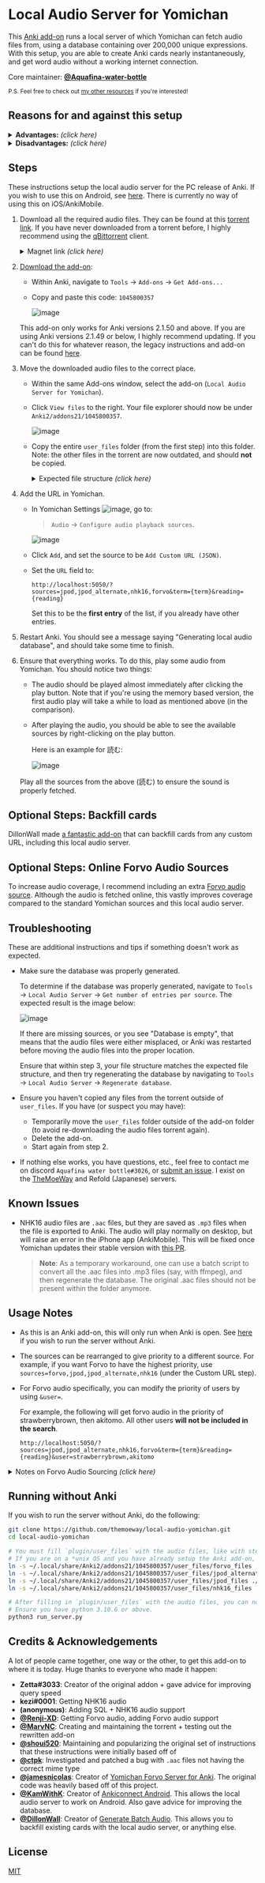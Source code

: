 
# Local Audio Server for Yomichan

This [Anki add-on](https://ankiweb.net/shared/info/1045800357)
runs a local server of which Yomichan can fetch audio files from,
using a database containing over 200,000 unique expressions.
With this setup, you are able to create Anki cards nearly instantaneously,
and get word audio without a working internet connection.

Core maintainer: [**@Aquafina-water-bottle**](https://www.github.com/Aquafina-water-bottle)

<sup>
P.S. Feel free to check out <a href="https://aquafina-water-bottle.github.io/jp-mining-note/jpresources/">my other resources</a> if you're interested!
</sup>

## Reasons for and against this setup

<details> <summary><b>Advantages:</b> <i>(click here)</i> </summary>

1. Most audio is gotten in **almost instantly**. Without the local audio server,
    fetching the audio can take anywhere from three seconds to a full minute
    (on particularly bad days).

    Most of the delay from Yomichan when creating cards is from fetching the audio.
    In other words, getting the audio is the main bottleneck of when creating Anki cards.
    This add-on removes the aforementioned bottleneck, meaning **you can make cards with virtually 0 delay**.

1. If you do not have internet access, you can still add audio to your cards.

1. Compared to standard Yomichan, this does improve coverage because it adds the Forvo and NHK 2016 source.

</details>

<details> <summary><b>Disadvantages:</b> <i>(click here)</i> </summary>

1. This setup requires about **5GB of free space**.

1. Despite having wide coverage, some words may simply not be covered by the local audio server.
    Attempting to fetch these words will fallback to online sources,
    which means that there will be no improvement in speed.

</details>


## Steps

These instructions setup the local audio server for the PC release of Anki.
If you wish to use this on Android, see [here](https://github.com/KamWithK/AnkiconnectAndroid).
There is currently no way of using this on iOS/AnkiMobile.

1. Download all the required audio files.
    They can be found at this [torrent link](https://nyaa.si/view/1625597).
    If you have never downloaded from a torrent before, I highly recommend using the
    [qBittorrent](https://www.qbittorrent.org/) client.

    <details> <summary>Magnet link <i>(click here)</i></summary>

        magnet:?xt=urn:btih:15f4557bc3e5464609bc1f9ac444db3611b97541&dn=Yomichan%20Japanese%20Local%20Audio%20-%20JapanesePod101%20%28JPod%29%2C%20NHK%2C%20Forvo%20Select%20Users&tr=http%3A%2F%2Fnyaa.tracker.wf%3A7777%2Fannounce&tr=udp%3A%2F%2Fopen.stealth.si%3A80%2Fannounce&tr=udp%3A%2F%2Ftracker.opentrackr.org%3A1337%2Fannounce&tr=udp%3A%2F%2Fexodus.desync.com%3A6969%2Fannounce&tr=udp%3A%2F%2Ftracker.torrent.eu.org%3A451%2Fannounce

    </details>

1. [Download the add-on](https://ankiweb.net/shared/info/1045800357):
    * Within Anki, navigate to `Tools` →  `Add-ons` →  `Get Add-ons...`
    * Copy and paste this code: `1045800357`

        ![image](./img/addons_install.png)

    This add-on only works for Anki versions 2.1.50 and above.
    If you are using Anki versions 2.1.49 or below, I highly recommend updating.
    If you can't do this for whatever reason, the legacy instructions and add-on can be found
    [here](https://github.com/themoeway/local-audio-yomichan/tree/old).

1. Move the downloaded audio files to the correct place.
    * Within the same Add-ons window, select the add-on (`Local Audio Server for Yomichan`).
    * Click `View files` to the right. Your file explorer should now be under `Anki2/addons21/1045800357`.

        ![image](./img/view_files.png)

    * Copy the entire `user_files` folder (from the first step) into this folder.
      Note: the other files in the torrent are now outdated, and should **not** be copied.

        <details> <summary>Expected file structure <i>(click here)</i></summary>

            1045800357
            ├── db_utils.py
            ├── server.py
            ├── ...
            └── user_files
                ├── forvo_files
                │   ├── akitomo
                │   │   └── 目的.mp3
                │   ├── kaoring
                │   │   └── ...
                │   └── ...
                ├── jpod_alternate_files
                │   ├── よむ - 読む.mp3
                │   └── ...
                ├── jpod_files
                │   ├── よむ - 読む.mp3
                │   └── ...
                └── nhk16_files
                    ├── audio
                    │   ├── 20170616125910.aac
                    │   └── ...
                    └── entries.json

        </details>

1. Add the URL in Yomichan.
    * In Yomichan Settings ![image](./img/yomichan_cog.svg), go to:
      > `Audio` →  `Configure audio playback sources`.

        ![image](./img/configre_audio_playback_sources.png)

    * Click `Add`, and set the source to be `Add Custom URL (JSON)`.
    * Set the `URL` field to:
        ```
        http://localhost:5050/?sources=jpod,jpod_alternate,nhk16,forvo&term={term}&reading={reading}
        ```

        Set this to be the **first entry** of the list,
        if you already have other entries.

1. Restart Anki. You should see a message saying "Generating local audio database",
    and should take some time to finish.

1. Ensure that everything works. To do this, play some audio from Yomichan.
    You should notice two things:

    - The audio should be played almost immediately after clicking the play button.
        Note that if you're using the memory based version,
        the first audio play will take a while to load as mentioned above (in the comparison).
    - After playing the audio, you should be able to see the available sources
        by right-clicking on the play button.

        Here is an example for 読む:

        ![image](./img/yomu.gif)

    Play all the sources from the above (読む) to ensure the sound is properly fetched.


## Optional Steps: Backfill cards
DillonWall made [a fantastic add-on](https://github.com/DillonWall/generate-batch-audio-anki-addon)
that can backfill cards from any custom URL, including this local audio server.


## Optional Steps: Online Forvo Audio Sources
To increase audio coverage, I recommend including an extra
[Forvo audio source](https://learnjapanese.moe/yomichan/#bonus-adding-forvo-extra-audio-source).
Although the audio is fetched online, this vastly improves coverage compared to the
standard Yomichan sources and this local audio server.


## Troubleshooting
These are additional instructions and tips if something doesn't work as expected.

*   Make sure the database was properly generated.

    To determine if the database was properly generated,
    navigate to `Tools` →  `Local Audio Server` →  `Get number of entries per source`.
    The expected result is the image below:

    ![image](./img/num_per_source.png)

    If there are missing sources, or you see "Database is empty", that means that
    the audio files were either misplaced, or Anki was restarted before moving
    the audio files into the proper location.

    Ensure that within step 3, your file structure matches the expected file structure,
    and then try regenerating the database
    by navigating to `Tools` →  `Local Audio Server` →  `Regenerate database`.

*   Ensure you haven't copied any files from the torrent outside of `user_files`.
    If you have (or suspect you may have):
    * Temporarily move the `user_files` folder outside of the add-on folder (to avoid re-downloading the audio files torrent again).
    * Delete the add-on.
    * Start again from step 2.

*   If nothing else works, you have questions, etc., feel free to contact
    me on discord `Aquafina water bottle#3026`,
    or [submit an issue](https://github.com/themoeway/local-audio-yomichan/issues).
    I exist on the [TheMoeWay](https://learnjapanese.moe/join/) and Refold (Japanese) servers.


## Known Issues
* NHK16 audio files are `.aac` files, but they are saved as `.mp3` files when the file is exported to Anki.
    The audio will play normally on desktop, but will raise an error in the iPhone app (AnkiMobile).
    This will be fixed once Yomichan updates their stable version with
    [this PR](https://github.com/FooSoft/yomichan/pull/2302).

    > **Note**:
    > As a temporary workaround, one can use a batch script to convert all the .aac files into .mp3 files
    > (say, with ffmpeg), and then regenerate the database.
    > The original .aac files should not be present within the folder anymore.

## Usage Notes

* As this is an Anki add-on, this will only run when Anki is open.
    See [here](#running-without-anki) if you wish to run the server without Anki.

* The sources can be rearranged to give priority to a different source.
    For example, if you want Forvo to have the highest priority, use
    `sources=forvo,jpod,jpod_alternate,nhk16`
    (under the Custom URL step).

* For Forvo audio specifically, you can modify the priority of users by using `&user=`.

    For example, the following will get forvo audio in the priority of strawberrybrown, then akitomo. All other users **will not be included in the search**.
    ```
    http://localhost:5050/?sources=jpod,jpod_alternate,nhk16,forvo&term={term}&reading={reading}&user=strawberrybrown,akitomo
    ```

<details> <summary>Notes on Forvo Audio Sourcing <i>(click here)</i></summary>

* The following is a slightly edited quote from person who got the Forvo audio:

    > The files for now only includes audio files with an exact 1:1 mapping of a dictionary/Marv's JPDB frequency list term to the name of the file the user uploaded. Just because you don't get audio for an user it does not mean the user has no audio on Forvo. Just because you get audio it does not mean it actually matches the current word/reading. It is also not uncommon that people pronounce multiple readings in the same file.

    The full quote can be found at the bottom of [the legacy instructions](https://github.com/themoeway/local-audio-yomichan/tree/old), under "Original Message for v09".

</details>


## Running without Anki
If you wish to run the server without Anki, do the following:
```bash
git clone https://github.com/themoeway/local-audio-yomichan.git
cd local-audio-yomichan

# You must fill `plugin/user_files` with the audio files, like with step 2 of the main instructions.
# If you are on a *unix OS and you have already setup the Anki add-on, you can run the commands below:
ln -s ~/.local/share/Anki2/addons21/1045800357/user_files/forvo_files ./plugin/user_files/forvo_files
ln -s ~/.local/share/Anki2/addons21/1045800357/user_files/jpod_alternate_files ./plugin/user_files/jpod_alternate_files
ln -s ~/.local/share/Anki2/addons21/1045800357/user_files/jpod_files ./plugin/user_files/jpod_files
ln -s ~/.local/share/Anki2/addons21/1045800357/user_files/nhk16_files ./plugin/user_files/nhk16_files

# After filling in `plugin/user_files` with the audio files, you can now run the server.
# Ensure you have python 3.10.6 or above.
python3 run_server.py
```


## Credits & Acknowledgements
A lot of people came together, one way or the other, to get this add-on to where it is today.
Huge thanks to everyone who made it happen:

* **Zetta#3033**: Creator of the original addon + gave advice for improving query speed
* **kezi#0001**: Getting NHK16 audio
* **(anonymous)**: Adding SQL + NHK16 audio support
* **[@Renji-XD](https://github.com/Renji-XD)**: Getting Forvo audio, adding Forvo audio support
* **[@MarvNC](https://github.com/MarvNC)**: Creating and maintaining the torrent + testing out the rewritten add-on
* **[@shoui520](https://github.com/shoui520)**: Maintaining and popularizing the original set of instructions that these instructions were initially based off of
* **[@ctpk](https://github.com/ctpk)**: Investigated and patched a bug with `.aac` files not having the correct mime type
* **[@jamesnicolas](https://github.com/jamesnicolas)**: Creator of [Yomichan Forvo Server for Anki](https://github.com/jamesnicolas/yomichan-forvo-server). The original code was heavily based off of this project.
* **[@KamWithK](https://github.com/KamWithK)**: Creator of [Ankiconnect Android](https://github.com/KamWithK/AnkiconnectAndroid). This allows the local audio server to work on Android. Also gave advice for improving the database.
* **[@DillonWall](https://github.com/DillonWall)**: Creator of [Generate Batch Audio](https://github.com/DillonWall/generate-batch-audio-anki-addon). This allows you to backfill existing cards with the local audio server, or anything else.


## License
[MIT](https://github.com/themoeway/local-audio-yomichan/blob/master/LICENSE)



